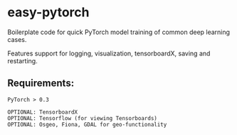 # easy-pytorch
Boilerplate code for quick PyTorch model training of common deep learning cases.

Features support for logging, visualization, tensorboardX, saving and restarting.


## Requirements:
```
PyTorch > 0.3

OPTIONAL: TensorboardX
OPTIONAL: Tensorflow (for viewing Tensorboards)
OPTIONAL: Osgeo, Fiona, GDAL for geo-functionality
```
